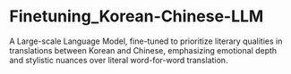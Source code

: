 # Finetuning_Korean-Chinese-LLM
A Large-scale Language Model, fine-tuned to prioritize literary qualities in translations between Korean and Chinese, emphasizing emotional depth and stylistic nuances over literal word-for-word translation. 
